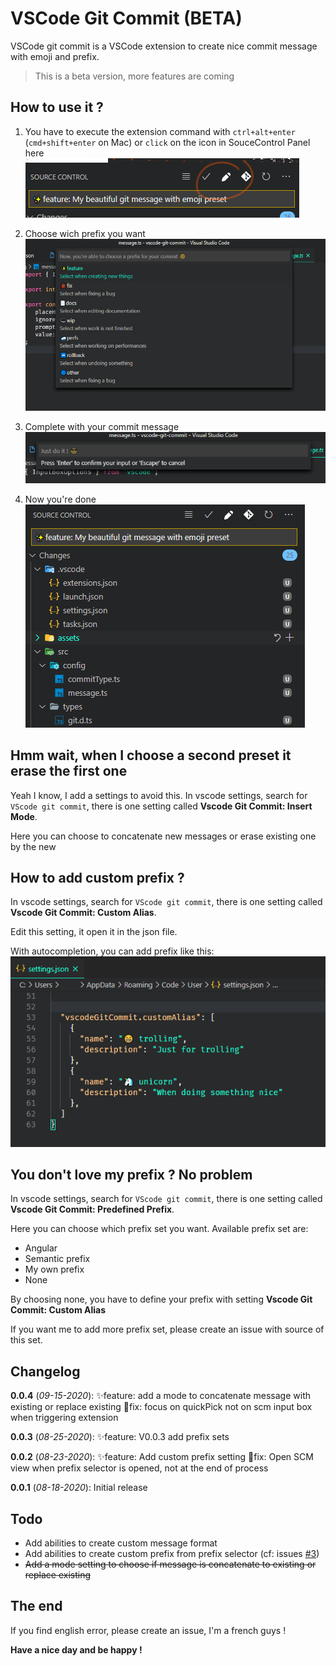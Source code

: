 # VSCode Git Commit (BETA)

VSCode git commit is a VSCode extension to create nice commit message with emoji and prefix.

> This is a beta version, more features are coming

## How to use it ?

1. You have to execute the extension command with `ctrl+alt+enter` (`cmd+shift+enter` on Mac) or `click` on the icon in SouceControl Panel here   
![logo](./assets/screens/logo.png)

2. Choose wich prefix you want
![prefix](./assets/screens/list.png)

3. Complete with your commit message
![message](./assets/screens/message.png)

4. Now you're done   
![scm](./assets/screens/scm.png)

## Hmm wait, when I choose a second preset it erase the first one

Yeah I know, I add a settings to avoid this. In vscode settings, search for `VScode git commit`, there is one setting called **Vscode Git Commit: Insert Mode**.

Here you can choose to concatenate new messages or erase existing one by the new

## How to add custom prefix ?

In vscode settings, search for `VScode git commit`, there is one setting called **Vscode Git Commit: Custom Alias**.   

Edit this setting, it open it in the json file.   

With autocompletion, you can add prefix like this:   
![customPrefix](./assets/screens/customPrefix.png)

## You don't love my prefix ? No problem

In vscode settings, search for `VScode git commit`, there is one setting called **Vscode Git Commit: Predefined Prefix**. 

Here you can choose which prefix set you want. Available prefix set are:
- Angular
- Semantic prefix
- My own prefix
- None

By choosing none, you have to define your prefix with setting **Vscode Git Commit: Custom Alias**

If you want me to add more prefix set, please create an issue with source of this set.

## Changelog

**0.0.4** (*09-15-2020*): 
✨feature: add a mode to concatenate message with existing or replace existing
🐞fix: focus on quickPick not on scm input box when triggering extension

**0.0.3** (*08-25-2020*): 
✨feature: V0.0.3 add prefix sets

**0.0.2** (*08-23-2020*): 
✨feature: Add custom prefix setting
🐞fix: Open SCM view when prefix selector is opened, not at the end of process

**0.0.1** (*08-18-2020*): 
Initial release 

## Todo

- Add abilities to create custom message format
- Add abilities to create custom prefix from prefix selector (cf: issues [#3](https://github.com/rioukkevin/vscode-git-commit/issues/3))
- ~~Add a mode setting to choose if message is concatenate to existing or replace existing~~

## The end

If you find english error, please create an issue, I'm a french guys !

**Have a nice day and be happy !**
